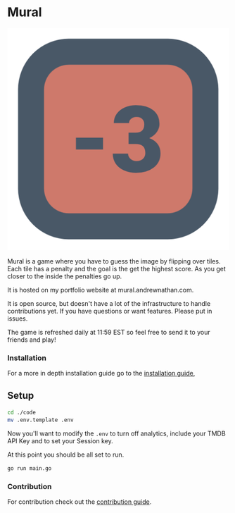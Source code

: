 # Mural

![Mural](assets/mural.png)

Mural is a game where you have to guess the image by flipping over tiles. Each tile has a penalty and the goal is the get the highest score. As you get closer to the inside the penalties go up.

It is hosted on my portfolio website at mural.andrewnathan.com.

It is open source, but doesn't have a lot of the infrastructure to handle contributions yet. If you have questions or want features. Please put in issues.

The game is refreshed daily at 11:59 EST so feel free to send it to your friends and play!

### Installation

For a more in depth installation guide go to the [installation guide](/docs/getting-started/installation.md),

## Setup

```bash
cd ./code
mv .env.template .env
```

Now you'll want to modify the `.env` to turn off analytics, include your TMDB API Key and to set your Session key.

At this point you should be all set to run.

```bash
go run main.go
```

### Contribution

For contribution check out the [contribution guide](/docs/getting-started/contribution.md).
